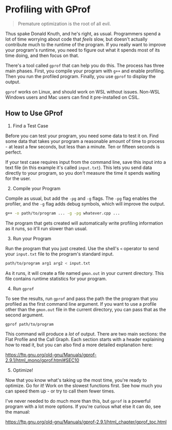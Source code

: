 # Profiling with GProf

> Premature optimization is the root of all evil.

Thus spake Donald Knuth, and he's right, as usual.  Programmers spend a lot of
time worrying about code that _feels_ slow, but doesn't actually contribute much
to the runtime of the program.  If you really want to improve your program's
runtime, you need to figure out what it spends most of its time doing, and
then focus on that.

There's a tool called `gprof` that can help you do this.  The process has three
main phases.  First, you compile your program with `g++` and enable profiling.
Then you run the profiled program.  Finally, you use `gprof` to display the
output.

`gprof` works on Linux, and should work on WSL without issues.  Non-WSL Windows
users and Mac users can find it pre-installed on CSIL.


## How to Use GProf

1. Find a Test Case

  Before you can test your program, you need some data to test it on.  Find some
  data that takes your program a reasonable amount of time to process - at least
  a few seconds, but less than a minute.  Ten or fifteen seconds is perfect.

  If your test case requires input from the command line, save this input into a
  text file (in this example it's called `input.txt`).  This lets you send data
  directly to your program, so you don't measure the time it spends waiting for
  the user.


2. Compile your Program

  Compile as usual, but add the `-pg` and `-g` flags. The `-pg` flag enables the
  profiler, and the `-g` flag adds debug symbols, which will improve the output.

  ```sh
  g++ -o path/to/program ... -g -pg whatever.cpp ...
  ```

  The program that gets created will automatically write profiling information
  as it runs, so it'll run slower than usual.


3. Run your Program

  Run the program that you just created.  Use the shell's `<` operator to send
  your `input.txt` file to the program's standard input.

  ```sh
  path/to/program arg1 arg2 < input.txt
  ```

  As it runs, it will create a file named `gmon.out` in your current directory.
  This file contains runtime statistics for your program.


4. Run `gprof`

  To see the results, run `gprof` and pass the path the the program that you
  profiled as the first command line argument.  If you want to use a profile
  other than the `gmon.out` file in the current directory, you can pass that
  as the second argument.

  ```sh
  gprof path/to/program
  ```

  This command will produce a _lot_ of output.  There are two main sections: the
  Flat Profile and the Call Graph.  Each section starts with a header explaining
  how to read it, but you can also find a more detailed explanation here:

  <https://ftp.gnu.org/old-gnu/Manuals/gprof-2.9.1/html_mono/gprof.html#SEC10>


5. Optimize!

  Now that you know what's taking up the most time, you're ready to optimize.
  Go for it!  Work on the slowest functions first.  See how much you can speed
  them up - or try to call them fewer times.


I've never needed to do much more than this, but `gprof` is a powerful program
with a lot more options.  If you're curious what else it can do, see the manual:

<https://ftp.gnu.org/old-gnu/Manuals/gprof-2.9.1/html_chapter/gprof_toc.html>
